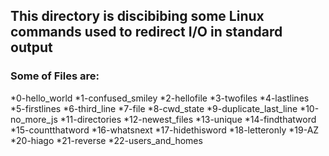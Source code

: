 ## This directory is discibibing some Linux  commands used to redirect I/O in standard output 
### Some of Files are:
*0-hello_world
*1-confused_smiley
*2-hellofile
*3-twofiles
*4-lastlines
*5-firstlines
*6-third_line
*7-file
*8-cwd_state
*9-duplicate_last_line
*10-no_more_js
*11-directories
*12-newest_files
*13-unique
*14-findthatword
*15-countthatword
*16-whatsnext
*17-hidethisword
*18-letteronly
*19-AZ
*20-hiago
*21-reverse
*22-users_and_homes
